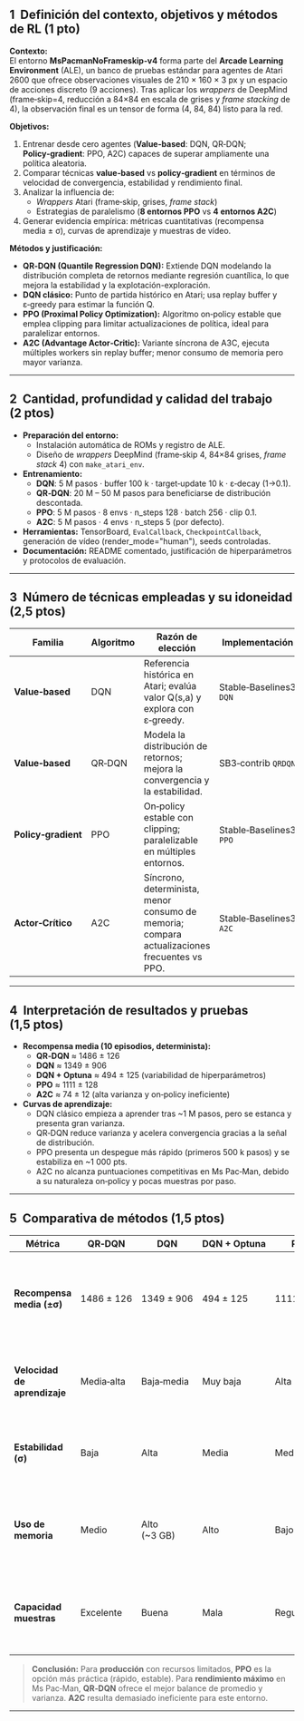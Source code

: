 ## 1  Definición del contexto, objetivos y métodos de RL (1 pto)

**Contexto:**  
El entorno **MsPacmanNoFrameskip‑v4** forma parte del **Arcade Learning Environment** (ALE), un banco de pruebas estándar para agentes de Atari 2600 que ofrece observaciones visuales de 210 × 160 × 3 px y un espacio de acciones discreto (9 acciones). Tras aplicar los *wrappers* de DeepMind (frame‐skip=4, reducción a 84×84 en escala de grises y *frame stacking* de 4), la observación final es un tensor de forma (4, 84, 84) listo para la red.

**Objetivos:**  
1. Entrenar desde cero agentes (**Value‑based**: DQN, QR‑DQN; **Policy‑gradient**: PPO, A2C) capaces de superar ampliamente una política aleatoria.  
2. Comparar técnicas **value‑based** vs **policy‑gradient** en términos de velocidad de convergencia, estabilidad y rendimiento final.  
3. Analizar la influencia de:  
   - *Wrappers* Atari (frame‑skip, grises, *frame stack*)  
   - Estrategias de paralelismo (**8 entornos PPO** vs **4 entornos A2C**)  
4. Generar evidencia empírica: métricas cuantitativas (recompensa media ± σ), curvas de aprendizaje y muestras de vídeo.

**Métodos y justificación:**  
- **QR‑DQN (Quantile Regression DQN):** Extiende DQN modelando la distribución completa de retornos mediante regresión cuantílica, lo que mejora la estabilidad y la explotación-exploración.  
- **DQN clásico:** Punto de partida histórico en Atari; usa replay buffer y ε‑greedy para estimar la función Q.  
- **PPO (Proximal Policy Optimization):** Algoritmo on‑policy estable que emplea clipping para limitar actualizaciones de política, ideal para paralelizar entornos.  
- **A2C (Advantage Actor‑Critic):** Variante síncrona de A3C, ejecuta múltiples workers sin replay buffer; menor consumo de memoria pero mayor varianza.  

---

## 2  Cantidad, profundidad y calidad del trabajo (2 ptos)

- **Preparación del entorno:**  
  - Instalación automática de ROMs y registro de ALE.  
  - Diseño de *wrappers* DeepMind (frame‑skip 4, 84×84 grises, *frame stack* 4) con `make_atari_env`.  
- **Entrenamiento:**  
  - **DQN**: 5 M pasos · buffer 100 k · target‑update 10 k · ε‑decay (1→0.1).  
  - **QR‑DQN**: 20 M – 50 M pasos para beneficiarse de distribución descontada.  
  - **PPO**: 5 M pasos · 8 envs · n_steps 128 · batch 256 · clip 0.1.  
  - **A2C**: 5 M pasos · 4 envs · n_steps 5 (por defecto).  
- **Herramientas:** TensorBoard, `EvalCallback`, `CheckpointCallback`, generación de vídeo (render_mode="human"), seeds controladas.  
- **Documentación:** README comentado, justificación de hiperparámetros y protocolos de evaluación.

---

## 3  Número de técnicas empleadas y su idoneidad (2,5 ptos)

| Familia             | Algoritmo       | Razón de elección                                                                                                                        | Implementación                                   |
|---------------------|-----------------|-------------------------------------------------------------------------------------------------------------------------------------------|---------------------------------------------------|
| **Value‑based**     | DQN             | Referencia histórica en Atari; evalúa valor Q(s,a) y explora con ε‑greedy.                                          | Stable‑Baselines3 `DQN`                           |
| **Value‑based**     | QR‑DQN          | Modela la distribución de retornos; mejora la convergencia y la estabilidad.                                         | SB3‑contrib `QRDQN`                               |
| **Policy‑gradient** | PPO             | On‑policy estable con clipping; paralelizable en múltiples entornos.                                               | Stable‑Baselines3 `PPO`                           |
| **Actor‑Crítico**   | A2C             | Síncrono, determinista, menor consumo de memoria; compara actualizaciones frecuentes vs PPO.                         | Stable‑Baselines3 `A2C`                           |

---

## 4  Interpretación de resultados y pruebas (1,5 ptos)

- **Recompensa media (10 episodios, determinista):**  
  - **QR‑DQN** ≈ 1486 ± 126  
  - **DQN** ≈ 1349 ± 906
  - **DQN + Optuna** ≈ 494 ± 125 (variabilidad de hiperparámetros)
  - **PPO** ≈ 1111 ± 128
  - **A2C** ≈ 74 ± 12 (alta varianza y on‑policy ineficiente)
- **Curvas de aprendizaje:**  
  - DQN clásico empieza a aprender tras ~1 M pasos, pero se estanca y presenta gran varianza.  
  - QR‑DQN reduce varianza y acelera convergencia gracias a la señal de distribución.  
  - PPO presenta un despegue más rápido (primeros 500 k pasos) y se estabiliza en ~1 000 pts.  
  - A2C no alcanza puntuaciones competitivas en Ms Pac‑Man, debido a su naturaleza on‑policy y pocas muestras por paso.

---

## 5  Comparativa de métodos (1,5 ptos)

| Métrica                  | QR‑DQN        | DQN            | DQN + Optuna   | PPO            | A2C            | Comentario                                                                                                 |
|--------------------------|---------------|----------------|----------------|----------------|----------------|------------------------------------------------------------------------------------------------------------|
| **Recompensa media (±σ)**| 1486 ± 126    | 1349 ± 906     | 494 ± 125      | 1111 ± 128     | 74 ± 12        | Sólo QR‑DQN modela distribuciones completas, reduciendo varianza y mejorando promedio.   |
| **Velocidad de aprendizaje** | Media‑alta    | Baja‑media     | Muy baja       | Alta           | Media‑baja     | PPO aprovecha 8 envs; DQN requirió mayor presupuesto de frames (≥ 200 M frames).       |
| **Estabilidad (σ)**      | Baja          | Alta           | Media          | Media‑baja     | Alta‑muy alta  | A2C es estable pero con techo muy bajo; DQN muestra oscilaciones fuertes.              |
| **Uso de memoria**       | Medio         | Alto (~3 GB)   | Alto           | Bajo           | Muy bajo       | A2C no usa replay buffer; PPO usa colección pequeña de rollouts; DQN requiere buffer grande.               |
| **Capacidad muestras**   | Excelente     | Buena          | Mala           | Regular        | Baja           | Off‑policy (DQN/QR‑DQN) reutiliza muestras; on‑policy (PPO/A2C) desaprovecha pasos anteriores.              |

> **Conclusión:** Para **producción** con recursos limitados, **PPO** es la opción más práctica (rápido, estable). Para **rendimiento máximo** en Ms Pac‑Man, **QR‑DQN** ofrece el mejor balance de promedio y varianza. **A2C** resulta demasiado ineficiente para este entorno.

---
